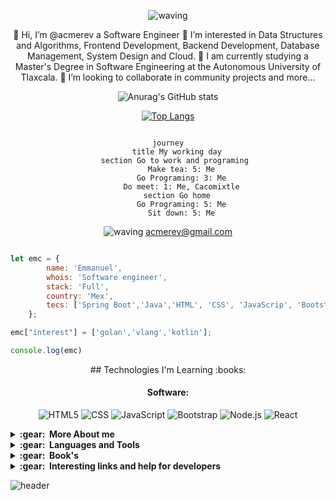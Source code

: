 <link href="https://fonts.googleapis.com/css?family=Inconsolata" rel="stylesheet" type="text/css">


<div align="center" >

![waving](https://capsule-render.vercel.app/api?type=Waving&height=100&text=EMC%20&color=gradient&fontAlignY=50&fontAlign=20)
 

👋 Hi, I’m @acmerev a Software Engineer
👀 I’m interested in Data Structures and Algorithms, Frontend Development, Backend Development, Database Management, System Design and Cloud.
🌱 I am currently studying a Master's Degree in Software Engineering at the Autonomous University of Tlaxcala.
💞️ I’m looking to collaborate in community projects and more...


![Anurag's GitHub stats](https://github-readme-stats.vercel.app/api?username=acmerev&show_icons=true&theme=moltack)

[![Top Langs](https://github-readme-stats.vercel.app/api/top-langs/?username=acmerev&layout=compact&theme=moltack)](https://github.com/anuraghazra/github-readme-stats)



<!---
acmerev/acmerev is a ✨ special ✨ repository because its `README.md` (this file) appears on your GitHub profile.
You can click the Preview link to take a look at your changes.
--->
```mermaid

journey
    title My working day
    section Go to work and programing 
      Make tea: 5: Me
      Go Programing: 3: Me
      Do meet: 1: Me, Cacomixtle
    section Go home
      Go Programing: 5: Me
      Sit down: 5: Me
```


![waving](https://capsule-render.vercel.app/api?type=Waving&height=60&color=gradient&fontAlignY=50&fontAlign=20)
acmerev@gmail.com

</div>

```javascript

let emc = {
        name: 'Emmanuel',
        whois: 'Software engineer',
        stack: 'Full',
        country: 'Mex',
        tecs: ['Spring Boot','Java','HTML', 'CSS', 'JavaScrip', 'Bootstrap', 'Node.js','React','C++']
    };

emc["interest"] = ['golan','vlang','kotlin'];

console.log(emc)

```
<div align="center">
## Technologies I'm Learning :books:

#### Software:
![HTML5](https://img.shields.io/badge/-HTML5-333333?style=flat&logo=HTML5)
  ![CSS](https://img.shields.io/badge/-CSS-333333?style=flat&logo=CSS3&logoColor=1572B6)
  ![JavaScript](https://img.shields.io/badge/-JavaScript-333333?style=flat&logo=javascript)
  ![Bootstrap](https://img.shields.io/badge/-Bootstrap-333333?style=flat&logo=bootstrap&logoColor=563D7C)
  ![Node.js](https://img.shields.io/badge/-Node.js-333333?style=flat&logo=node.js)
  ![React](https://img.shields.io/badge/-React-333333?style=flat&logo=react)
</div> 
 
<details close="true">
  <summary><b>:gear: &nbsp;More About me</b></summary>
  <img height="150px" src="https://github-readme-stats.vercel.app/api?username=acmerev&show_icons=true&theme=monokai" />
  <img height="150px" src="https://github-readme-stats.vercel.app/api/top-langs/?username=acmerev&hide=html&layout=compact&theme=monokai" />
 
 ![](./profile-3d-contrib/profile-night-rainbow.svg)
 
  </details>
  
  <details close="true">
  <summary><b>:gear: &nbsp;Languages and Tools</b></summary>
  <div align="center">
 -------------------

![NodeJS](https://img.shields.io/badge/node.js-%2343853D.svg?style=for-the-badge&logo=node.js&logoColor=white) ![JavaScript](https://img.shields.io/badge/javascript-%23323330.svg?style=for-the-badge&logo=javascript&logoColor=%23F7DF1E) ![Python](https://img.shields.io/badge/python-%2314354C.svg?style=for-the-badge&logo=python&logoColor=white) ![C#](https://img.shields.io/badge/c%23-%23239120.svg?style=for-the-badge&logo=c-sharp&logoColor=white) ![HTML5](https://img.shields.io/badge/html5-%23E34F26.svg?style=for-the-badge&logo=html5&logoColor=white) ![Express.js](https://img.shields.io/badge/express.js-%23404d59.svg?style=for-the-badge&logo=express&logoColor=%2361DAFB) ![DiscordJS](https://img.shields.io/badge/discord.js-%232C3454.svg?style=for-the-badge&logo=Discord&logoColor=Blue) ![Bootstrap](https://img.shields.io/badge/bootstrap-%23563D7C.svg?style=for-the-badge&logo=bootstrap&logoColor=white) ![MongoDB](https://img.shields.io/badge/MongoDB-%234ea94b.svg?style=for-the-badge&logo=mongodb&logoColor=white) ![MySQL](https://img.shields.io/badge/mysql-%2300f.svg?style=for-the-badge&logo=mysql&logoColor=white) ![Docker](https://img.shields.io/badge/docker-%230db7ed.svg?style=for-the-badge&logo=docker&logoColor=white) ![Portainer](https://img.shields.io/badge/Portainer-%230072C6.svg?style=for-the-badge&logo=Portainer&logoColor=white) ![AWS](https://img.shields.io/badge/AWS-%23FF9900.svg?style=for-the-badge&logo=amazon-aws&logoColor=white) ![Google Cloud](https://img.shields.io/badge/GoogleCloud-%234285F4.svg?style=for-the-badge&logo=google-cloud&logoColor=white) ![DigitalOcean](https://img.shields.io/badge/DigitalOcean-%230167ff.svg?style=for-the-badge&logo=digitalOcean&logoColor=white) ![Vult](https://img.shields.io/badge/vultr-%23039BE5.svg?style=for-the-badge&logo=vultr) ![Nginx](https://img.shields.io/badge/nginx-%23009639.svg?style=for-the-badge&logo=nginx&logoColor=white) ![Apache](https://img.shields.io/badge/apache-%23D42029.svg?style=for-the-badge&logo=apache&logoColor=white) ![Git](https://img.shields.io/badge/git-%23F05033.svg?style=for-the-badge&logo=git&logoColor=white) ![NPM](https://img.shields.io/badge/NPM-%23000000.svg?style=for-the-badge&logo=npm&logoColor=white) ![Visual Studio Code](https://img.shields.io/badge/VisualStudioCode-0078d7.svg?style=for-the-badge&logo=visual-studio-code&logoColor=white) ![Visual Studio](https://img.shields.io/badge/VisualStudio-5C2D91.svg?style=for-the-badge&logo=visual-studio&logoColor=white) ![GitHub](https://img.shields.io/badge/github-%23121011.svg?style=for-the-badge&logo=github&logoColor=white) ![Ubuntu](https://img.shields.io/badge/Ubuntu-E95420?style=for-the-badge&logo=ubuntu&logoColor=white)

<br>

[![trophy](https://github-profile-trophy.vercel.app/?username=acmerev&theme=darkhub)](https://github.com/ryo-ma/github-profile-trophy)

<br>

-------------------
</div>  
 
 </details>


<details close="true">
  <summary><b>:gear: &nbsp;Book's</b></summary>
  
  <br></br>
  
   <img
    width="300"
    src="https://ci6.googleusercontent.com/proxy/KrrgKk68q9LO0-l8lS0DydbUw6KhZ-Ypeti_KOSIVKlb0Fc8BUj_C9gtJky_F5qLfAsnbc2DKBrm3ZgU63ZEVj4JTgUu4x8IoPAc68cIeDbBug4_4mSx6P-fTzCOzE04mxGxvOC87_vYNeiCWMk=s0-d-e1-ft#https://bucket.mlcdn.com/a/1590/1590228/images/69ee05d1fb16f3c770bf8c619cb77c29c9ae6d11.png"/>
  
</details>


<details>
  <summary><b>:gear: &nbsp;Interesting links and help for developers </b></summary>
  
  <br></br>

<table>
<tr>
  <td><strong> Link  </strong></td>
  <td><strong> Description </strong></td>
</tr>

<tr>
  <td> https://dbdiagram.io/home </td>
  <td>Draw Entity-Relationship Diagrams</td>
</tr>

<tr>
  <td>https://www.freecodecamp.org/</td>
  <td>Learn to code — for free. Build projects.Earn certifications.</td>
</tr>
 
<tr>
 <td> https://roadmap.sh/ </td>
 <td> roadmap.sh is a community effort to create roadmaps, guides and other educational content to help guide the developers in picking up the path and guide their learnings. </td>
 </tr>
 
 <tr>
 <td>https://mermaid.live/</td>
 <td>Mermaid lets you create diagrams and visualizations using text and code. </td>
 </tr>
 
 <tr>
 <td> https://kroki.io/ </td>
 <td> <strong> Creates diagrams from textual descriptions! </strong>
Kroki provides a unified API with support for BlockDiag (BlockDiag, SeqDiag, ActDiag, NwDiag, PacketDiag, RackDiag), BPMN, Bytefield, C4 (with PlantUML), Ditaa, Erd, Excalidraw, GraphViz, Mermaid, Nomnoml, Pikchr, PlantUML, Structurizr, SvgBob, UMLet, Vega, Vega-Lite, WaveDrom... and more to come!

 </td>
 </tr>
 
 <tr>
 <td>https://www.codecademy.com</td>
 <td>We want to create a world where anyone can build something meaningful with technology, and everyone has the learning tools, resources, and opportunities to do so. Code contains a world of possibilities — all that’s required is the curiosity and drive to learn. At Codecademy </td>
 </tr>
 
 <tr>
 <td>https://www.freecodecamp.org/</td>
 <td>Our mission: to help people learn to code for free. We accomplish this by creating thousands of videos, articles, and interactive coding lessons - all freely available to the public. We also have thousands of freeCodeCamp study groups around the world. </td>
 </tr>

 <tr>
 <td>https://devchallenges.io/</td>
 <td>devChallenges.io is a community and a platform for anyone who wants to become a Software Engineer by building real-life projects and solving practical tasks. devChallenges.io is built with the goal of enabling you to build an outstanding portfolio. </td>
 </tr>
 
 <tr>
 <td>https://developer.android.com/</td>
 <td>Write better Android apps faster with Kotlin. Kotlin is a modern statically typed programming language used by over 60% of professional Android developers that helps boost productivity, developer satisfaction, and code safety. </td>
 </tr>

 <tr>
 <td>https://jsoncrack.com/</td>
 <td>JSON Crack Seamlessly visualize your JSON data instantly into graphs. </td>
 </tr>

</table>
  
  
</details>


![header](https://capsule-render.vercel.app/api?type=transparent&height=100&text=acmerev%20&fontAlign=70&fontColor=d6ace6&fontSize=25&animation=twinkling)
